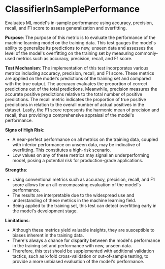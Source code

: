 # ClassifierInSamplePerformance

Evaluates ML model's in-sample performance using accuracy, precision, recall, and F1 score to assess generalization
and overfitting.

**Purpose**: The purpose of this metric is to evaluate the performance of the machine learning model on the
training data. This test gauges the model's ability to generalize its predictions to new, unseen data and assesses
the level of the model's overfitting on the training set by measuring commonly-used metrics such as accuracy,
precision, recall, and F1 score.

**Test Mechanism**: The implementation of this test incorporates various metrics including accuracy, precision,
recall, and F1 score. These metrics are applied on the model's predictions of the training set and compared with
the true output. The accuracy evaluates the proportion of correct predictions out of the total predictions.
Meanwhile, precision measures the accurate positive predictions relative to the total number of positive
predictions. The recall metric indicates the proportion of true positive predictions in relation to the overall
number of actual positives in the dataset. Lastly, the F1 score represents the harmonic mean of precision and
recall, thus providing a comprehensive appraisal of the model's performance.

**Signs of High Risk**:
- A near-perfect performance on all metrics on the training data, coupled with inferior performance on unseen data,
may be indicative of overfitting. This constitutes a high-risk scenario.
- Low values on any of these metrics may signal an underperforming model, posing a potential risk for
production-grade applications.

**Strengths**:
- Using conventional metrics such as accuracy, precision, recall, and F1 score allows for an all-encompassing
evaluation of the model's performance.
- The results are interpretable due to the widespread use and understanding of these metrics in the machine
learning field.
- Being applied to the training set, this test can detect overfitting early in the model's development stage.

**Limitations**:
- Although these metrics yield valuable insights, they are susceptible to biases inherent in the training data.
- There's always a chance for disparity between the model's performance in the training set and performance with
new, unseen data.
- Therefore, this test should be supplemented with additional validation tactics, such as k-fold cross-validation
or out-of-sample testing, to provide a more unbiased evaluation of the model's performance.